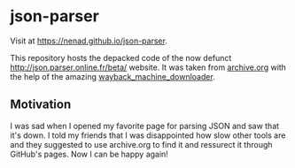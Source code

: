 # json-parser

Visit at https://nenad.github.io/json-parser.

This repository hosts the depacked code of the now defunct
http://json.parser.online.fr/beta/ website. It was taken from [archive.org](https://web.archive.org/web/20201206230007/http://json.parser.online.fr/beta/)
with the help of the amazing [wayback_machine_downloader](https://github.com/hartator/wayback-machine-downloader).

## Motivation

I was sad when I opened my favorite page for parsing JSON and saw that it's down.
I told my friends that I was disappointed how slow other tools are and they suggested
to use archive.org to find it and ressurect it through GitHub's pages. Now I can be happy again!
